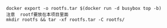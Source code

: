 ```docker pull busybox
docker export -o rootfs.tar $(docker run -d busybox top -b)
注意  rootf要放在本项目里面
mkdir rootfs && tar -xf rootfs.tar -C rootfs/
```

